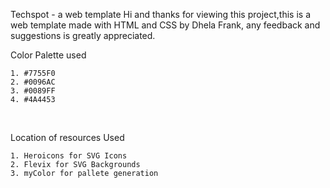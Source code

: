 Techspot - a web template
Hi and thanks for viewing this project,this is a web template made with HTML and CSS by Dhela Frank, any feedback and suggestions is greatly appreciated.

Color Palette used

    1. #7755F0
    2. #0096AC
    3. #0089FF
    4. #4A4453
<br>

Location of resources Used

    1. Heroicons for SVG Icons
    2. Flevix for SVG Backgrounds
    3. myColor for pallete generation
